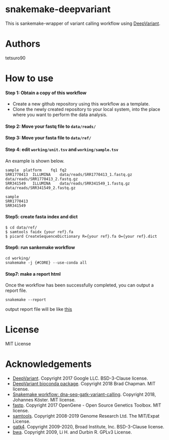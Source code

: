 # snakemake-deepvariant
This is sankemake-wrapper of variant calling workflow using [DeepVariant](https://github.com/google/deepvariant).  

# Authors
tetsuro90

# How to use

#### Step 1: Obtain a copy of this workflow
* Create a new github repository using this workflow as a template.
* Clone the newly created repository to your local system, into the place where you want to perform the data analysis.

#### Step 2: Move your fastq file to `data/reads/`

#### Step 3: Move your fasta file to `data/ref/`

#### Step 4: edit `working/unit.tsv` and `working/sample.tsv`
An example is shown below.  
```
sample	platform	fq1	fq2
SRR1770413	ILLUMINA	data/reads/SRR1770413_1.fastq.gz	data/reads/SRR1770413_2.fastq.gz
SRR341549	ILLUMINA	data/reads/SRR341549_1.fastq.gz	data/reads/SRR341549_2.fastq.gz
```

```
sample
SRR1770413
SRR341549
```

#### Step5: create fasta index and dict
```
$ cd data/ref/
$ samtools faidx {your ref}.fa
$ picard CreateSequenceDictionary R={your ref}.fa O={your ref}.dict
```

#### Step6: run sankemake workflow
```
cd working/
snakemake -j {#CORE} --use-conda all
```

#### Step7: make a report html
Once the workflow has been successfully completed, you can output a report file.
```
snakemake --report
```

output report file will be like [this](https://github.com/tetsuro90/snakemake-deepvariant/blob/master/working/report.html)

# License
MIT License

# Acknowledgements
* [DeepVariant](https://github.com/google/deepvariant). Copyright 2017 Google LLC. BSD-3-Clause license.
* [DeepVariant bioconda package](https://github.com/bioconda/bioconda-recipes/tree/master/recipes/deepvariant). Copyright 2018 Brad Chapman. MIT license.
* [Snakemake workflow: dna-seq-gatk-variant-calling](https://github.com/snakemake-workflows/dna-seq-gatk-variant-calling). Copyright 2018, Johannes Köster. MIT license.
* [fastp](https://github.com/OpenGene/fastp). Copyright 2017 OpenGene - Open Source Genetics Toolbox. MIT license.
* [samtools](https://github.com/samtools/samtools). Copyright 2008-2019 Genome Research Ltd. The MIT/Expat License.
* [gatk4](https://github.com/broadinstitute/gatk). Copyright 2009-2020, Broad Institute, Inc. BSD-3-Clause license.
* [bwa](https://github.com/lh3/bwa). Copyright 2009, Li H. and Durbin R. GPLv3 License.
 
